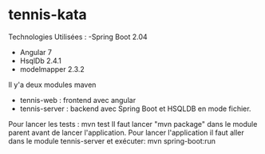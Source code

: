 # tennis-kata
Technologies Utilisées :
 -Spring Boot 2.04
- Angular 7
- HsqlDb 2.4.1
- modelmapper 2.3.2

Il y'a deux modules maven 
 - tennis-web : frontend avec angular
 - tennis-server : backend avec Spring Boot et HSQLDB en mode fichier.

Pour lancer les tests : mvn test
Il faut lancer "mvn package" dans le module parent avant de lancer l'application.
Pour lancer l'application il faut aller dans le module tennis-server et exécuter: mvn  spring-boot:run
